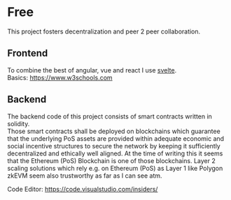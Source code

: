 # Free

This project fosters decentralization and peer 2 peer collaboration. 

## Frontend
To combine the best of angular, vue and react I use [svelte](https://svelte.dev/).   
Basics: https://www.w3schools.com 

## Backend
The backend code of this project consists of smart contracts written in solidity.  
Those smart contracts shall be deployed on blockchains which guarantee that the underlying PoS assets are provided within adequate economic and social incentive structures to secure the network by keeping it sufficiently decentralized and ethically well aligned. At the time of writing this it seems that the Ethereum (PoS) Blockchain is one of those blockchains. Layer 2 scaling solutions which rely e.g. on Ethereum (PoS) as Layer 1 like Polygon zkEVM seem also trustworthy as far as I can see atm. 


Code Editor: https://code.visualstudio.com/insiders/
